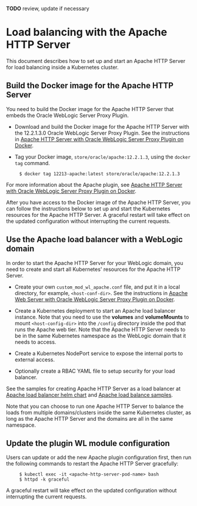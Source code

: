 **TODO** review, update if necessary

# Load balancing with the Apache HTTP Server

This document describes how to set up and start an Apache HTTP Server for load balancing inside a Kubernetes cluster. 

## Build the Docker image for the Apache HTTP Server

You need to build the Docker image for the Apache HTTP Server that embeds the Oracle WebLogic Server Proxy Plugin.

* Download and build the Docker image for the Apache HTTP Server with the 12.2.1.3.0 Oracle WebLogic Server Proxy Plugin.  See the instructions in [Apache HTTP Server with Oracle WebLogic Server Proxy Plugin on Docker](https://github.com/oracle/docker-images/tree/master/OracleWebLogic/samples/12213-webtier-apache).

* Tag your Docker image, `store/oracle/apache:12.2.1.3`, using the `docker tag` command.

```
     $ docker tag 12213-apache:latest store/oracle/apache:12.2.1.3
```

For more information about the Apache plugin, see [Apache HTTP Server with Oracle WebLogic Server Proxy Plugin on Docker](https://docs.oracle.com/middleware/12213/webtier/develop-plugin/apache.htm#PLGWL395).

After you have access to the Docker image of the Apache HTTP Server, you can follow the instructions below to set up and start the Kubernetes resources for the Apache HTTP Server.
A graceful restart will take effect on the updated configuration without interrupting the current requests.

## Use the Apache load balancer with a WebLogic domain
In order to start the Apache HTTP Server for your WebLogic domain, you need to create and start all Kubernetes' resources for the Apache HTTP Server.

* Create your own `custom_mod_wl_apache.conf` file, and put it in a local directory, for example, `<host-conf-dir>`. See the instructions in [Apache Web Server with Oracle WebLogic Server Proxy Plugin on Docker](https://docs.oracle.com/middleware/1213/webtier/develop-plugin/apache.htm#PLGWL395).

* Create a Kubernetes deployment to start an Apache load balancer instance. Note that you need to use the **volumes** and **volumeMounts** to mount `<host-config-dir>` into the `/config` directory inside the pod that runs the Apache web tier. Note that the Apache HTTP Server needs to be in the same Kubernetes namespace as the WebLogic domain that it needs to access.

* Create a Kubernetes NodePort service to expose the internal ports to external access.

* Optionally create a RBAC YAML file to setup security for your load balancer. 

See the samples for creating Apache HTTP Server as a load balancer at [Apache load balancer helm chart](../kubernetes/samples/charts/apache-webtier/README.md) and [Apache load balance samples](../kubernetes/samples/charts/apache-samples/README.md).

Note that you can choose to run one Apache HTTP Server to balance the loads from multiple domains/clusters inside the same Kubernetes cluster, as long as the Apache HTTP Server and the domains are all in the same namespace.

## Update the plugin WL module configuration

Users can update or add the new Apache plugin configuration first, then run the following commands to restart the Apache HTTP Server gracefully:

```
     $ kubectl exec -it <apache-http-server-pod-name> bash
     $ httpd -k graceful
```

A graceful restart will take effect on the updated configuration without interrupting the current requests.

